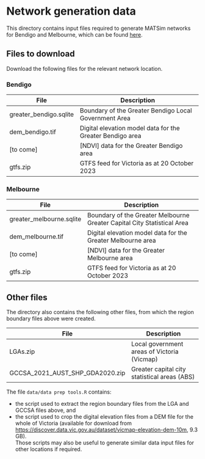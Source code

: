 # Network generation data

This directory contains input files required to generate MATSim networks for Bendigo and Melbourne, which can be found [here](https://osf.io/ajycn/). 

## Files to download

Download the following files for the relevant network location.

### Bendigo
| File                     | Description                                       |
|--------------------------|---------------------------------------------------|
| greater_bendigo.sqlite   | Boundary of the Greater Bendigo Local Government Area |
| dem_bendigo.tif          | Digital elevation model data for the Greater Bendigo area |
| [to come]                | [NDVI] data for the Greater Bendigo area              |
| gtfs.zip                 | GTFS feed for Victoria as at 20 October 2023      |


### Melbourne
| File                     | Description                                       |
|--------------------------|---------------------------------------------------|
| greater_melbourne.sqlite | Boundary of the Greater Melbourne Greater Capital City Statistical Area |
| dem_melbourne.tif        | Digital elevation model data for the Greater Melbourne area |
| [to come]                | [NDVI] data for the Greater Melbourne area        |
| gtfs.zip                 | GTFS feed for Victoria as at 20 October 2023      |


## Other files

The directory also contains the following other files, from which the region boundary files above were created.

| File                            | Description                                  |
|---------------------------------|----------------------------------------------|
| LGAs.zip                        | Local government areas of Victoria (Vicmap)  |
| GCCSA_2021_AUST_SHP_GDA2020.zip | Greater capital city statistical areas (ABS) |


The file `data/data prep tools.R` contains:
* the script used to extract the region boundary files from the LGA and GCCSA files above, and
* the script used to crop the digital elevation files from a DEM file for the whole of Victoria (available for download from https://discover.data.vic.gov.au/dataset/vicmap-elevation-dem-10m, 9.3 GB).  
Those scripts may also be useful to generate similar data input files for other locations if required.
